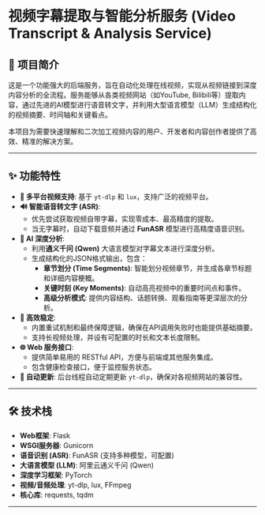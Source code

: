 # 视频字幕提取与智能分析服务 (Video Transcript & Analysis Service)

## 📖 项目简介

这是一个功能强大的后端服务，旨在自动化处理在线视频，实现从视频链接到深度内容分析的全流程。服务能够从各类视频网站（如YouTube, Bilibili等）提取内容，通过先进的AI模型进行语音转文字，并利用大型语言模型（LLM）生成结构化的视频摘要、时间轴和关键看点。

本项目为需要快速理解和二次加工视频内容的用户、开发者和内容创作者提供了高效、精准的解决方案。

---

## ✨ 功能特性

- **🔗 多平台视频支持**: 基于 `yt-dlp` 和 `lux`，支持广泛的视频平台。
- **🔊 智能语音转文字 (ASR)**:
    - 优先尝试获取视频自带字幕，实现零成本、最高精度的提取。
    - 当无字幕时，自动下载音频并通过 **FunASR** 模型进行高精度语音识别。
- **🧠 AI 深度分析**:
    - 利用**通义千问 (Qwen)** 大语言模型对字幕文本进行深度分析。
    - 生成结构化的JSON格式输出，包含：
        - **章节划分 (Time Segments)**: 智能划分视频章节，并生成各章节标题和详细内容梗概。
        - **关键时刻 (Key Moments)**: 自动高亮视频中的重要时间点和事件。
        - **高级分析模式**: 提供内容结构、话题转换、观看指南等更深层次的分析。
- **🚀 高效稳定**:
    - 内置重试机制和最终保障逻辑，确保在API调用失败时也能提供基础摘要。
    - 支持长视频处理，并设有可配置的时长和文本长度限制。
- **🌐 Web 服务接口**:
    - 提供简单易用的 RESTful API，方便与前端或其他服务集成。
    - 包含健康检查接口，便于监控服务状态。
- **🔄 自动更新**: 后台线程自动定期更新 `yt-dlp`，确保对各视频网站的兼容性。

---

## 🛠️ 技术栈

- **Web框架**: Flask
- **WSGI服务器**: Gunicorn
- **语音识别 (ASR)**: FunASR (支持多种模型，可配置)
- **大语言模型 (LLM)**: 阿里云通义千问 (Qwen)
- **深度学习框架**: PyTorch
- **视频/音频处理**: yt-dlp, lux, FFmpeg
- **核心库**: requests, tqdm

---
